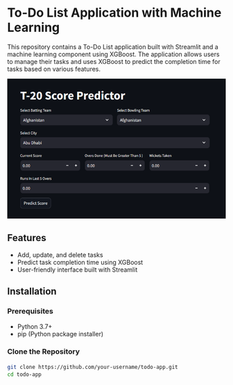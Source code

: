 # To-Do List Application with Machine Learning

This repository contains a To-Do List application built with Streamlit and a machine learning component using XGBoost. The application allows users to manage their tasks and uses XGBoost to predict the completion time for tasks based on various features.

![App Screenshot](CAPTURE.png)

## Features

- Add, update, and delete tasks
- Predict task completion time using XGBoost
- User-friendly interface built with Streamlit

## Installation

### Prerequisites

- Python 3.7+
- pip (Python package installer)

### Clone the Repository

```bash
git clone https://github.com/your-username/todo-app.git
cd todo-app
